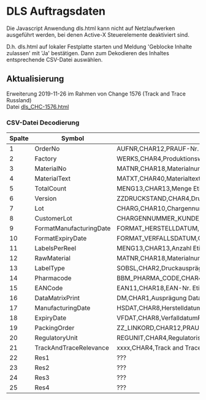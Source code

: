 # DLS Auftragsdaten 

Die Javascript Anwendung dls.html kann nicht auf Netzlaufwerken ausgeführt werden, bei denen Active-X Steuerelemente deaktiviert sind.

D.h. dls.html auf lokaler Festplatte starten und Meldung 'Geblocke Inhalte zulassen' mit 'Ja' bestätigen. Dann zum Dekodieren des Inhaltes entsprechende CSV-Datei auswählen.  

## Aktualisierung
Erweiterung 2019-11-26 im Rahmen von Change 1576 (Track and Trace Russland)  
Datei [dls_CHC-1576.html](dls_CHC-1576.html)

### CSV-Datei Decodierung


| Spalte | Symbol                  | Definition
|--------|-------------------------|-------------------------------------------------------------
| 1      | OrderNo                 | AUFNR,CHAR12,PRAUF-Nr. für dascEtikett,VARCHAR,^[0-9]+$
| 2      | Factory                 | WERKS,CHAR4,Produktionswerk,VARCHAR,^DE13|DE09|DE53
| 3      | MaterialNo              | MATNR,CHAR18,Materialnummer Etikett,VARCHAR,^.+$
| 4      | MaterialText            | MATXT,CHAR40,Materialtext Etikett,VARCHAR,^.*$
| 5      | TotalCount              | MENG13,CHAR13,Menge Etiketten,INTEGER,^[0-9]+$
| 6      | Version                 | ZZDRUCKSTAND,CHAR4,Druckstand,VARCHAR,^.+$
| 7      | Lot                     | CHARG,CHAR10,Chargennummer,VARCHAR,^.*$
| 8      | CustomerLot             | CHARGENNUMMER_KUNDE,CHAR20,Kundencharge,VARCHAR,^.*$
| 9      | FormatManufacturingDate | FORMAT_HERSTELLDATUM,CHA10,Herstelldatum,VARCHAR,^.*$
|10      | FormatExpiryDate        | FORMAT_VERFALLSDATUM,CHAR10,Verfalldatum,VARCHAR,^.*$
|11      | LabelsPerReel           | MENG13,CHAR13,Anzahl Etiketten pro Rolle,INTEGER,^.*$
|12      | RawMaterial             | MATNR,CHAR18,Materialnummer Rohetikett,VARCHAR,^.+$
|13      | LabelType               | SOBSL,CHAR2,Druckausprägung,VARCHAR,^.+$
|14      | Pharmacode              | BBM_PHARMA_CODE,CHAR4,Pharma-/Laetuscode,VARCHAR,^.*$
|15      | EANCode                 | EAN11,CHAR18,EAN-Nr. Etikett,VARCHAR,^.*$
|16      | DataMatrixPrint         | DM,CHAR1,Ausprägung Data Matrix,INTEGER,^.*$
|17      | ManufacturingDate       | HSDAT,CHAR8,Herstelldatumfür DM,VARCHAR,^.*$
|18      | ExpiryDate              | VFDAT,CHAR8,VerfalldatumFür DM,VARCHAR,^.*$
|19      | PackingOrder            | ZZ_LINKORD,CHAR12,PRAUF-Nr. für Verpackung,VARCHAR,^.*$
|20      | RegulatoryUnit          | REGUNIT,CHAR4,Regulatorische Mengeneinheit,VARCHAR,^10|20|30|40|50|na$
|21      | TrackAndTraceRelevance  | xxxx,CHAR4,Track and Trace Relevanz,VARCHAR,^[0-3]{1}$  
|22      | Res1                    | ???  
|23      | Res2                    | ???  
|24      | Res3                    | ???    
|25      | Res4                    | ???  
